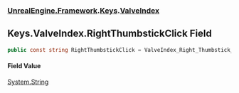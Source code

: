 ### [UnrealEngine.Framework](UnrealEngine_Framework.md 'UnrealEngine.Framework').[Keys](Keys.md 'UnrealEngine.Framework.Keys').[ValveIndex](Keys_ValveIndex.md 'UnrealEngine.Framework.Keys.ValveIndex')
## Keys.ValveIndex.RightThumbstickClick Field
```csharp
public const string RightThumbstickClick = ValveIndex_Right_Thumbstick_Click;
```
#### Field Value
[System.String](https://docs.microsoft.com/en-us/dotnet/api/System.String 'System.String')
